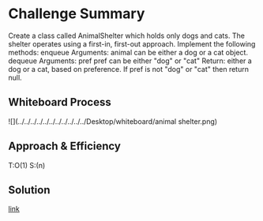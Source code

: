 # Challenge Summary
Create a class called AnimalShelter which holds only dogs and cats.
The shelter operates using a first-in, first-out approach.
Implement the following methods:
enqueue
Arguments: animal can be either a dog or a cat object.
dequeue
Arguments: pref
pref can be either "dog" or "cat"
Return: either a dog or a cat, based on preference.
If pref is not "dog" or "cat" then return null.
## Whiteboard Process
![](../../../../../../../../../../../Desktop/whiteboard/animal shelter.png)

## Approach & Efficiency
T:O(1)
S:(n)

## Solution
[link](java/stack/and/queue/animalShelter)